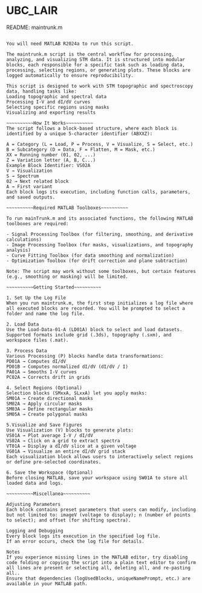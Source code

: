 # UBC_LAIR

README: maintrunk.m
~~~~~~~~~~Overview~~~~~~~~~~

You will need MATLAB R2024a to run this script.

The maintrunk.m script is the central workflow for processing, analyzing, and visualizing STM data. It is structured into modular blocks, each responsible for a specific task such as loading data, processing, selecting regions, or generating plots. These blocks are logged automatically to ensure reproducibility.

This script is designed to work with STM topographic and spectroscopy data, handling tasks like:
Loading topographic and spectral data
Processing I-V and dI/dV curves
Selecting specific regions using masks
Visualizing and exporting results

~~~~~~~~~~How It Works~~~~~~~~~~
The script follows a block-based structure, where each block is identified by a unique 5-character identifier (ABXXZ):

A = Category (L = Load, P = Process, V = Visualize, S = Select, etc.)
B = Subcategory (D = Data, F = Flatten, M = Mask, etc.)
XX = Running number (01, 02, ...)
Z = Variation letter (A, B, C...)
Example Block Identifier: VS02A
V → Visualization
S → Spectrum
02 → Next related block
A → First variant
Each block logs its execution, including function calls, parameters, and saved outputs.

~~~~~~~~~~Required MATLAB Toolboxes~~~~~~~~~~

To run mainTrunk.m and its associated functions, the following MATLAB toolboxes are required:

- Signal Processing Toolbox (for filtering, smoothing, and derivative calculations)
- Image Processing Toolbox (for masks, visualizations, and topography analysis)
- Curve Fitting Toolbox (for data smoothing and normalization)
- Optimization Toolbox (for drift correction and plane subtraction)

Note: The script may work without some toolboxes, but certain features (e.g., smoothing or masking) will be limited.

~~~~~~~~~~Getting Started~~~~~~~~~~

1. Set Up the Log File
When you run maintrunk.m, the first step initializes a log file where all executed blocks are recorded. You will be prompted to select a folder and name the log file.

2. Load Data
Use the Load-Data-01-A (LD01A) block to select and load datasets. Supported formats include grid (.3ds), topography (.sxm), and workspace files (.mat).

3. Process Data
Various Processing (P) blocks handle data transformations:
PD01A → Computes dI/dV
PD01B → Computes normalized dI/dV (dI/dV / I)
PA01A → Smooths I-V curves
PC02A → Corrects drift in grids

4. Select Regions (Optional)
Selection blocks (SMxxA, SLxxA) let you apply masks:
SM01A → Create directional masks
SM02A → Apply circular masks
SM03A → Define rectangular masks
SM05A → Create polygonal masks

5.Visualize and Save Figures
Use Visualization (V) blocks to generate plots:
VS01A → Plot average I-V / dI/dV
VS02A → Click on a grid to extract spectra
VT01A → Display a dI/dV slice at a given voltage
VG01A → Visualize an entire dI/dV grid stack
Each visualization block allows users to interactively select regions or define pre-selected coordinates.

6. Save the Workspace (Optional)
Before closing MATLAB, save your workspace using SW01A to store all loaded data and logs.

~~~~~~~~~~Miscellanea~~~~~~~~~~

Adjusting Parameters
Each block contains preset parameters that users can modify, including but not limited to: imageV (voltage to display); n (number of points to select); and offset (for shifting spectra).

Logging and Debugging
Every block logs its execution in the specified log file.
If an error occurs, check the log file for details.

Notes
If you experience missing lines in the MATLAB editor, try disabling code folding or copying the script into a plain text editor to confirm all lines are present or selecting all, deleting all, and re-pasting all..
Ensure that dependencies (logUsedBlocks, uniqueNamePrompt, etc.) are available in your MATLAB path.